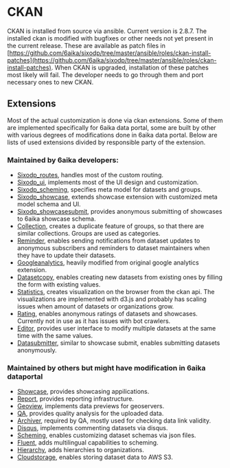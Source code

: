 # CKAN

CKAN is installed from source via ansible. Current version is 2.8.7. The installed ckan is modified with bugfixes or other needs not yet present in the current release. These are available as patch files in [https://github.com/6aika/sixodp/tree/master/ansible/roles/ckan-install-patches](https://github.com/6aika/sixodp/tree/master/ansible/roles/ckan-install-patches). When CKAN is upgraded, installation of these patches most likely will fail. The developer needs to go through them and port necessary ones to new CKAN.

## Extensions

Most of the actual customization is done via ckan extensions.  Some of them are implemented specifically for 6aika data portal, some are built by other with various degrees of modifications done in 6aika data portal. Below are lists of used extensions divided by responsible party of the extension.

### Maintained by 6aika developers:

* [Sixodp\_routes](https://github.com/6aika/sixodp/tree/master/ckanext/ckanext-sixodp_routes), handles most of the custom routing.
* [Sixodp\_ui](https://github.com/6aika/sixodp/tree/master/ckanext/ckanext-sixodp_ui), implements most of the UI design and customization.
* [Sixodp\_scheming](https://github.com/6aika/sixodp/tree/master/ckanext/ckanext-sixodp_scheming), specifies meta model for datasets and groups.
* [Sixodp\_showcase](https://github.com/6aika/sixodp/tree/master/ckanext/ckanext-sixodp_showcase), extends showcase extension with customized meta model schema and UI.
* [Sixodp\_showcasesubmit](https://github.com/6aika/sixodp/tree/master/ckanext/ckanext-sixodp_showcasesubmit), provides anonymous submitting of showcases to 6aika showcase schema.
* [Collection](https://github.com/6aika/ckanext-collection), creates a duplicate feature of groups, so that there are similar collections. Groups are used as categories.
* [Reminder](https://github.com/6aika/ckanext-reminder), enables sending notifications from dataset updates to anonymous subscribers and reminders to dataset maintainers when they have to update their datasets.
* [Googleanalytics](https://github.com/6aika/ckanext-googleanalytics), heavily modified from original google analytics extension.
* [Datasetcopy](https://github.com/6aika/ckanext-datasetcopy), enables creating new datasets from existing ones by filling the form with existing values.
* [Statistics](https://github.com/6aika/sixodp/tree/master/ckanext/ckanext-statistics), creates visualization on the browser from the ckan api. The visualizations are implemented with d3.js and probably has scaling issues when amount of datasets or organizations grow.
* [Rating](https://github.com/6aika/ckanext-rating), enables anonymous ratings of datasets and showcases. Currently not in use as it has issues with bot crawlers.
* [Editor](https://github.com/6aika/ckanext-editor), provides user interface to modify multiple datasets at the same time with the same values.
* [Datasubmitter](https://github.com/6aika/sixodp/tree/master/ckanext/ckanext-datasubmitter), similar to showcase submit, enables submitting datasets anonymously.

### Maintained by others but might have modification in 6aika dataportal

* [Showcase](https://github.com/6aika/ckanext-showcase), provides showcasing appilications.
* [Report](https://github.com/6aika/ckanext-report), provides reporting infrastructure.
* [Geoview](https://github.com/6aika/ckanext-geoview), implements data previews for geoservers.
* [QA](https://github.com/6aika/ckanext-qa), provides quality analysis for the uploaded data.
* [Archiver](https://github.com/6aika/ckanext-archiver), required by QA, mostly used for checking data link validity.
* [Disqus](https://github.com/ckan/ckanext-disqus), implements commenting datasets via disqus.
* [Scheming](https://github.com/6aika/ckanext-scheming), enables customizing dataset schemas via json files.
* [Fluent](https://github.com/ckan/ckanext-fluent), adds multilingual capabilities to scheming.
* [Hierarchy](https://github.com/6aika/ckanext-hierarchy), adds hierarchies to organizations.
* [Cloudstorage](https://github.com/6aika/ckanext-cloudstorage), enables storing dataset data to AWS S3.

